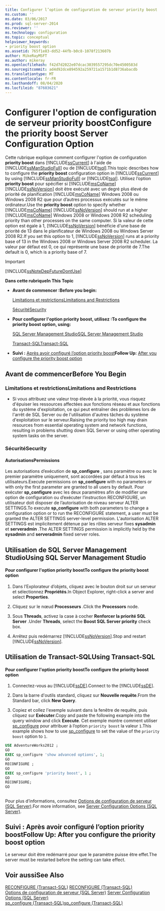 ```yaml
---
title: Configurer l’option de configuration de serveur priority boost | Microsoft Docs
ms.custom: ''
ms.date: 03/06/2017
ms.prod: sql-server-2014
ms.reviewer: ''
ms.technology: configuration
ms.topic: conceptual
helpviewer_keywords:
- priority boost option
ms.assetid: 765f1e83-dd52-44fb-b0c8-1078f213607b
author: MikeRayMSFT
ms.author: mikeray
ms.openlocfilehash: f42d7d2022e07dcac3039557295dc70e4500583d
ms.sourcegitcommit: ad4d92dce894592a259721a1571b1d8736abacdb
ms.translationtype: MT
ms.contentlocale: fr-FR
ms.lasthandoff: 08/04/2020
ms.locfileid: "87603621"
---
```

# <a name="configure-the-priority-boost-server-configuration-option"></a><span data-ttu-id="03a30-102">Configurer l'option de configuration de serveur priority boost</span><span class="sxs-lookup"><span data-stu-id="03a30-102">Configure the priority boost Server Configuration Option</span></span>
  <span data-ttu-id="03a30-103">Cette rubrique explique comment configurer l'option de configuration **priority boost** dans [!INCLUDE[ssCurrent](../../includes/sscurrent-md.md)] à l'aide de [!INCLUDE[ssManStudioFull](../../includes/ssmanstudiofull-md.md)] ou de [!INCLUDE[tsql](../../includes/tsql-md.md)].</span><span class="sxs-lookup"><span data-stu-id="03a30-103">This topic describes how to configure the **priority boost** configuration option in [!INCLUDE[ssCurrent](../../includes/sscurrent-md.md)] by using [!INCLUDE[ssManStudioFull](../../includes/ssmanstudiofull-md.md)] or [!INCLUDE[tsql](../../includes/tsql-md.md)].</span></span> <span data-ttu-id="03a30-104">Utilisez l’option **priority boost** pour spécifier si [!INCLUDE[msCoName](../../includes/msconame-md.md)] [!INCLUDE[ssNoVersion](../../includes/ssnoversion-md.md)] doit être exécuté avec un degré plus élevé de priorité de planification [!INCLUDE[msCoName](../../includes/msconame-md.md)] Windows 2008 ou Windows 2008 R2 que pour d’autres processus exécutés sur le même ordinateur.</span><span class="sxs-lookup"><span data-stu-id="03a30-104">Use the **priority boost** option to specify whether [!INCLUDE[msCoName](../../includes/msconame-md.md)] [!INCLUDE[ssNoVersion](../../includes/ssnoversion-md.md)] should run at a higher [!INCLUDE[msCoName](../../includes/msconame-md.md)] Windows 2008 or Windows 2008 R2 scheduling priority than other processes on the same computer.</span></span> <span data-ttu-id="03a30-105">Si la valeur de cette option est égale à 1, [!INCLUDE[ssNoVersion](../../includes/ssnoversion-md.md)] bénéficie d'une base de priorité de 13 dans le planificateur de Windows 2008 ou Windows Server 2008 R2.</span><span class="sxs-lookup"><span data-stu-id="03a30-105">If you set this option to 1, [!INCLUDE[ssNoVersion](../../includes/ssnoversion-md.md)] runs at a priority base of 13 in the Windows 2008 or Windows Server 2008 R2 scheduler.</span></span> <span data-ttu-id="03a30-106">La valeur par défaut est 0, ce qui représente une base de priorité de 7.</span><span class="sxs-lookup"><span data-stu-id="03a30-106">The default is 0, which is a priority base of 7.</span></span>  
  
> [!IMPORTANT]  
>  [!INCLUDE[ssNoteDepFutureDontUse](../../includes/ssnotedepfuturedontuse-md.md)]  
  
 <span data-ttu-id="03a30-107">**Dans cette rubrique**</span><span class="sxs-lookup"><span data-stu-id="03a30-107">**In This Topic**</span></span>  
  
-   <span data-ttu-id="03a30-108">**Avant de commencer :**</span><span class="sxs-lookup"><span data-stu-id="03a30-108">**Before you begin:**</span></span>  
  
     [<span data-ttu-id="03a30-109">Limitations et restrictions</span><span class="sxs-lookup"><span data-stu-id="03a30-109">Limitations and Restrictions</span></span>](#Restrictions)  
  
     [<span data-ttu-id="03a30-110">Sécurité</span><span class="sxs-lookup"><span data-stu-id="03a30-110">Security</span></span>](#Security)  
  
-   <span data-ttu-id="03a30-111">**Pour configurer l'option priority boost, utilisez :**</span><span class="sxs-lookup"><span data-stu-id="03a30-111">**To configure the priority boost option, using:**</span></span>  
  
     [<span data-ttu-id="03a30-112">SQL Server Management Studio</span><span class="sxs-lookup"><span data-stu-id="03a30-112">SQL Server Management Studio</span></span>](#SSMSProcedure)  
  
     [<span data-ttu-id="03a30-113">Transact-SQL</span><span class="sxs-lookup"><span data-stu-id="03a30-113">Transact-SQL</span></span>](#TsqlProcedure)  
  
-   <span data-ttu-id="03a30-114">**Suivi :**  [Après avoir configuré l’option priority boost](#FollowUp)</span><span class="sxs-lookup"><span data-stu-id="03a30-114">**Follow Up:**  [After you configure the priority boost option](#FollowUp)</span></span>  
  
##  <a name="before-you-begin"></a><a name="BeforeYouBegin"></a> <span data-ttu-id="03a30-115">Avant de commencer</span><span class="sxs-lookup"><span data-stu-id="03a30-115">Before You Begin</span></span>  
  
###  <a name="limitations-and-restrictions"></a><a name="Restrictions"></a> <span data-ttu-id="03a30-116">Limitations et restrictions</span><span class="sxs-lookup"><span data-stu-id="03a30-116">Limitations and Restrictions</span></span>  
  
-   <span data-ttu-id="03a30-117">Si vous attribuez une valeur trop élevée à la priorité, vous risquez d'épuiser les ressources affectées aux fonctions réseau et aux fonctions du système d'exploitation, ce qui peut entraîner des problèmes lors de l'arrêt de SQL Server ou de l'utilisation d'autres tâches du système d'exploitation sur le serveur.</span><span class="sxs-lookup"><span data-stu-id="03a30-117">Raising the priority too high may drain resources from essential operating system and network functions, resulting in problems shutting down SQL Server or using other operating system tasks on the server.</span></span>  
  
###  <a name="security"></a><a name="Security"></a> <span data-ttu-id="03a30-118">Sécurité</span><span class="sxs-lookup"><span data-stu-id="03a30-118">Security</span></span>  
  
####  <a name="permissions"></a><a name="Permissions"></a> <span data-ttu-id="03a30-119">Autorisations</span><span class="sxs-lookup"><span data-stu-id="03a30-119">Permissions</span></span>  
 <span data-ttu-id="03a30-120">Les autorisations d’exécution de **sp_configure** , sans paramètre ou avec le premier paramètre uniquement, sont accordées par défaut à tous les utilisateurs.</span><span class="sxs-lookup"><span data-stu-id="03a30-120">Execute permissions on **sp_configure** with no parameters or with only the first parameter are granted to all users by default.</span></span> <span data-ttu-id="03a30-121">Pour exécuter **sp_configure** avec les deux paramètres afin de modifier une option de configuration ou d’exécuter l’instruction RECONFIGURE, un utilisateur doit disposer de l’autorisation de niveau serveur ALTER SETTINGS.</span><span class="sxs-lookup"><span data-stu-id="03a30-121">To execute **sp_configure** with both parameters to change a configuration option or to run the RECONFIGURE statement, a user must be granted the ALTER SETTINGS server-level permission.</span></span> <span data-ttu-id="03a30-122">L'autorisation ALTER SETTINGS est implicitement détenue par les rôles serveur fixes **sysadmin** et **serveradmin** .</span><span class="sxs-lookup"><span data-stu-id="03a30-122">The ALTER SETTINGS permission is implicitly held by the **sysadmin** and **serveradmin** fixed server roles.</span></span>  
  
##  <a name="using-sql-server-management-studio"></a><a name="SSMSProcedure"></a> <span data-ttu-id="03a30-123">Utilisation de SQL Server Management Studio</span><span class="sxs-lookup"><span data-stu-id="03a30-123">Using SQL Server Management Studio</span></span>  
  
#### <a name="to-configure-the-priority-boost-option"></a><span data-ttu-id="03a30-124">Pour configurer l'option priority boost</span><span class="sxs-lookup"><span data-stu-id="03a30-124">To configure the priority boost option</span></span>  
  
1.  <span data-ttu-id="03a30-125">Dans l’Explorateur d’objets, cliquez avec le bouton droit sur un serveur et sélectionnez **Propriétés**.</span><span class="sxs-lookup"><span data-stu-id="03a30-125">In Object Explorer, right-click a server and select **Properties**.</span></span>  
  
2.  <span data-ttu-id="03a30-126">Cliquez sur le nœud **Processeurs** .</span><span class="sxs-lookup"><span data-stu-id="03a30-126">Click the **Processors** node.</span></span>  
  
3.  <span data-ttu-id="03a30-127">Sous **Threads**, activez la case à cocher **Renforcer la priorité SQL Server** .</span><span class="sxs-lookup"><span data-stu-id="03a30-127">Under **Threads**, select the **Boost SQL Server priority** check box.</span></span>  
  
4.  <span data-ttu-id="03a30-128">Arrêtez puis redémarrez [!INCLUDE[ssNoVersion](../../includes/ssnoversion-md.md)].</span><span class="sxs-lookup"><span data-stu-id="03a30-128">Stop and restart [!INCLUDE[ssNoVersion](../../includes/ssnoversion-md.md)].</span></span>  
  
##  <a name="using-transact-sql"></a><a name="TsqlProcedure"></a> <span data-ttu-id="03a30-129">Utilisation de Transact-SQL</span><span class="sxs-lookup"><span data-stu-id="03a30-129">Using Transact-SQL</span></span>  
  
#### <a name="to-configure-the-priority-boost-option"></a><span data-ttu-id="03a30-130">Pour configurer l'option priority boost</span><span class="sxs-lookup"><span data-stu-id="03a30-130">To configure the priority boost option</span></span>  
  
1.  <span data-ttu-id="03a30-131">Connectez-vous au [!INCLUDE[ssDE](../../includes/ssde-md.md)].</span><span class="sxs-lookup"><span data-stu-id="03a30-131">Connect to the [!INCLUDE[ssDE](../../includes/ssde-md.md)].</span></span>  
  
2.  <span data-ttu-id="03a30-132">Dans la barre d'outils standard, cliquez sur **Nouvelle requête**.</span><span class="sxs-lookup"><span data-stu-id="03a30-132">From the Standard bar, click **New Query**.</span></span>  
  
3.  <span data-ttu-id="03a30-133">Copiez et collez l'exemple suivant dans la fenêtre de requête, puis cliquez sur **Exécuter**.</span><span class="sxs-lookup"><span data-stu-id="03a30-133">Copy and paste the following example into the query window and click **Execute**.</span></span> <span data-ttu-id="03a30-134">Cet exemple montre comment utiliser [sp_configure](/sql/relational-databases/system-stored-procedures/sp-configure-transact-sql) pour attribuer à l’option `priority boost` la valeur `1`.</span><span class="sxs-lookup"><span data-stu-id="03a30-134">This example shows how to use [sp_configure](/sql/relational-databases/system-stored-procedures/sp-configure-transact-sql) to set the value of the `priority boost` option to `1`.</span></span>  
  
```sql  
USE AdventureWorks2012 ;  
GO  
EXEC sp_configure 'show advanced options', 1;  
GO  
RECONFIGURE ;  
GO  
EXEC sp_configure 'priority boost', 1 ;  
GO  
RECONFIGURE;  
GO  
  
```  
  
 <span data-ttu-id="03a30-135">Pour plus d’informations, consultez [Options de configuration de serveur &#40;SQL Server&#41;](server-configuration-options-sql-server.md).</span><span class="sxs-lookup"><span data-stu-id="03a30-135">For more information, see [Server Configuration Options &#40;SQL Server&#41;](server-configuration-options-sql-server.md).</span></span>  
  
##  <a name="follow-up-after-you-configure-the-priority-boost-option"></a><a name="FollowUp"></a> <span data-ttu-id="03a30-136">Suivi : Après avoir configuré l’option priority boost</span><span class="sxs-lookup"><span data-stu-id="03a30-136">Follow Up: After you configure the priority boost option</span></span>  
 <span data-ttu-id="03a30-137">Le serveur doit être redémarré pour que le paramètre puisse être effet.</span><span class="sxs-lookup"><span data-stu-id="03a30-137">The server must be restarted before the setting can take effect.</span></span>  
  
## <a name="see-also"></a><span data-ttu-id="03a30-138">Voir aussi</span><span class="sxs-lookup"><span data-stu-id="03a30-138">See Also</span></span>  
 <span data-ttu-id="03a30-139">[RECONFIGURE &#40;Transact-SQL&#41;](/sql/t-sql/language-elements/reconfigure-transact-sql) </span><span class="sxs-lookup"><span data-stu-id="03a30-139">[RECONFIGURE &#40;Transact-SQL&#41;](/sql/t-sql/language-elements/reconfigure-transact-sql) </span></span>  
 <span data-ttu-id="03a30-140">[Options de configuration de serveur &#40;SQL Server&#41;](server-configuration-options-sql-server.md) </span><span class="sxs-lookup"><span data-stu-id="03a30-140">[Server Configuration Options &#40;SQL Server&#41;](server-configuration-options-sql-server.md) </span></span>  
 [<span data-ttu-id="03a30-141">sp_configure &#40;Transact-SQL&#41;</span><span class="sxs-lookup"><span data-stu-id="03a30-141">sp_configure &#40;Transact-SQL&#41;</span></span>](/sql/relational-databases/system-stored-procedures/sp-configure-transact-sql)  
  
  
